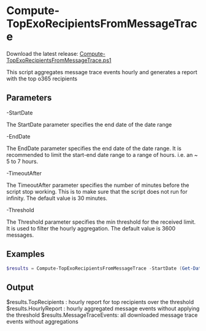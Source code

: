 # Compute-TopExoRecipientsFromMessageTrace

Download the latest release: [Compute-TopExoRecipientsFromMessageTrace.ps1](https://github.com/microsoft/CSS-Exchange/releases/latest/download/Compute-TopExoRecipientsFromMessageTrace.ps1)

This script aggregates message trace events hourly and generates a report with the top o365 recipients

## Parameters

-StartDate

The StartDate parameter specifies the end date of the date range

-EndDate

The EndDate parameter specifies the end date of the date range. It is recommended to limit the start-end date range to a range of hours. i.e. an ~ 5 to 7 hours.

-TimeoutAfter

The TimeoutAfter parameter specifies the number of minutes before the script stop working.
This is to make sure that the script does not run for infinity. The default value is 30 minutes.

-Threshold

The Threshold parameter specifies the min threshold for the received limit.
It is used to filter the hourly aggregation.
The default value is 3600 messages.

## Examples

```powershell
$results = Compute-TopExoRecipientsFromMessageTrace -StartDate (Get-Date).AddHours(-7) -EndDate (Get-Date)
```

## Output

$results.TopRecipients : hourly report for top recipients over the threshold
$results.HourlyReport  : hourly aggregated message events without applying the threshold
$results.MessageTraceEvents: all downloaded message trace events without aggregations
